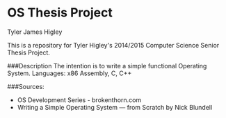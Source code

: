 OS Thesis Project
=================
Tyler James Higley

This is a repository for Tyler Higley's 2014/2015 Computer Science Senior Thesis Project. 

###Description
The intention is to write a simple functional Operating System. 
Languages: x86 Assembly, C, C++

###Sources:
- OS Development Series - brokenthorn.com
- Writing a Simple Operating System — from Scratch by Nick Blundell

